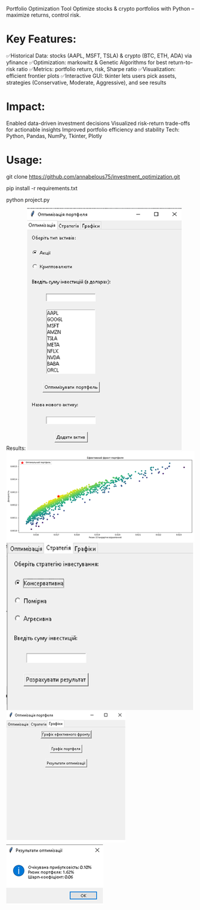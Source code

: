Portfolio Optimization Tool
Optimize stocks & crypto portfolios with Python – maximize returns, control risk.

# Key Features:
✅Historical Data: stocks (AAPL, MSFT, TSLA) & crypto (BTC, ETH, ADA) via yfinance
✅Optimization: markowitz & Genetic Algorithms for best return-to-risk ratio
✅Metrics: portfolio return, risk, Sharpe ratio
✅Visualization: efficient frontier plots
✅Interactive GUI: tkinter lets users pick assets, strategies (Conservative, Moderate, Aggressive), and see results

# Impact:
Enabled data-driven investment decisions
Visualized risk-return trade-offs for actionable insights
Improved portfolio efficiency and stability
Tech: Python, Pandas, NumPy, Tkinter, Plotly

# Usage:

git clone https://github.com/annabelous75/investment_optimization.git

pip install -r requirements.txt

python project.py

Results:
![Main Window](optimization.png)
![Efficient_front Window](efficient_front.png)
![Strategy Window](strategy.png)
![Graphs Window](graphs.png)
![Rezult_optimization Window](rezult_optimization.png)



